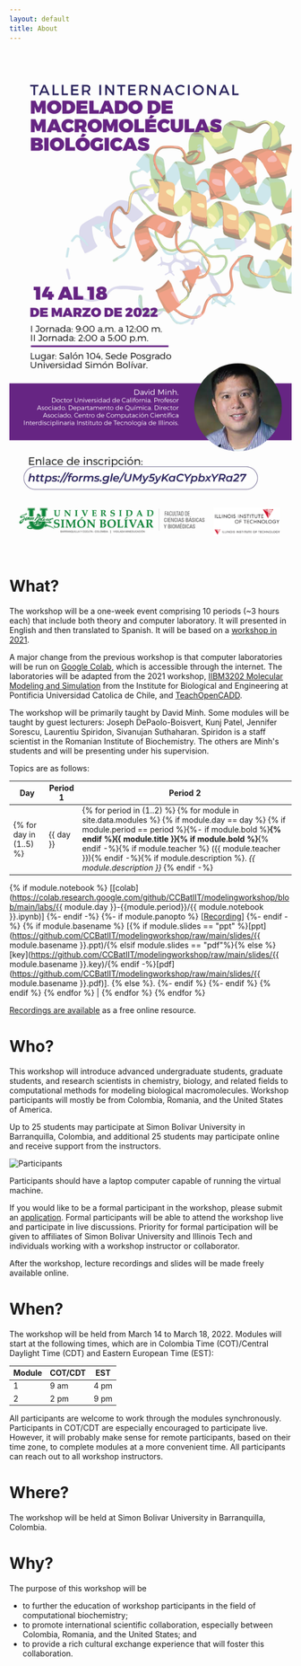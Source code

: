 ```yaml
---
layout: default
title: About
---
```


![Anuncio](https://github.com/CCBatIIT/modelingworkshop/raw/main/images/anuncio.jpeg)

# What?

The workshop will be a one-week event comprising 10 periods (~3 hours each) that include both theory and computer laboratory. It will presented in English and then translated to Spanish. It will be based on a [workshop in 2021](https://ccbatiit.github.io/modelingworkshop2021/index.html).

A major change from the previous workshop is that computer laboratories will be run on [Google Colab](https://colab.research.google.com/), which is accessible through the internet. The laboratories will be adapted from the 2021 workshop,
[IIBM3202 Molecular Modeling and Simulation](https://github.com/pb3lab/ibm3202/) from the Institute for Biological and Engineering at Pontificia Universidad Catolica de Chile,
and [TeachOpenCADD](https://github.com/volkamerlab/teachopencadd).

The workshop will be primarily taught by David Minh. Some modules will be taught by guest lecturers: Joseph DePaolo-Boisvert, Kunj Patel, Jennifer Sorescu, Laurentiu Spiridon, Sivanujan Suthaharan. Spiridon is a staff scientist in the Romanian Institute of Biochemistry. The others are Minh's students and will be presenting under his supervision.

Topics are as follows:

| Day | Period 1 | Period 2 |
| --- | -------- | -------- |
{% for day in (1..5) %} | {{ day }} | {% for period in (1..2) %} {% for module in site.data.modules %} {% if module.day == day %} {% if module.period == period %}{%- if module.bold %}<b>{% endif %}{{ module.title }}{% if module.bold %}</b>{% endif -%}{% if module.teacher %} ({{ module.teacher }}){% endif -%}{% if module.description %}. <i>{{ module.description }}</i> {% endif -%}
{% if module.notebook %} [[colab](https://colab.research.google.com/github/CCBatIIT/modelingworkshop/blob/main/labs/{{ module.day }}-{{module.period}}/{{ module.notebook }}.ipynb)]
{%- endif -%}
{%- if module.panopto %} [[Recording](https://iit.hosted.panopto.com/Panopto/Pages/Viewer.aspx?id={{module.panopto}})]
{%- endif -%}
{% if module.basename %} [{% if module.slides == "ppt" %}[ppt](https://github.com/CCBatIIT/modelingworkshop/raw/main/slides/{{ module.basename }}.ppt)/{% elsif module.slides == "pdf"%}{% else %}[key](https://github.com/CCBatIIT/modelingworkshop/raw/main/slides/{{ module.basename }}.key)/{% endif -%}[pdf](https://github.com/CCBatIIT/modelingworkshop/raw/main/slides/{{ module.basename }}.pdf)]. {% else %}.
{%- endif %} {%- endif %} {% endif %} {% endfor %} | {% endfor %}
{% endfor %}

[Recordings are available](https://iit.hosted.panopto.com/Panopto/Pages/Sessions/List.aspx?folderID=aee149b5-febe-4617-abf1-ae5b00ea2763) as a free online resource.


# Who?

This workshop will introduce advanced undergraduate students, graduate students, and research scientists in chemistry, biology, and related fields to computational methods for modeling biological macromolecules. Workshop participants will mostly be from Colombia, Romania, and the United States of America.

Up to 25 students may participate at Simon Bolivar University in Barranquilla, Colombia, and additional 25 students may participate online and receive support from the instructors.

![Participants](https://github.com/CCBatIIT/modelingworkshop/raw/main/images/in_person_participants.jpeg)

Participants should have a laptop computer capable of running the virtual machine.

If you would like to be a formal participant in the workshop, please submit an [application](https://forms.gle/KgUUzhWsaF6XkkJ49). Formal participants will be able to attend the workshop live and participate in live discussions. Priority for formal participation will be given to affiliates of Simon Bolivar University and Illinois Tech and individuals working with a workshop instructor or collaborator.

After the workshop, lecture recordings and slides will be made freely available online.

# When?

The workshop will be held from March 14 to March 18, 2022. Modules will start at the following times, which are in Colombia Time (COT)/Central Daylight Time (CDT) and Eastern European Time (EST):

| Module | COT/CDT  | EST  |
| ------ | ---- | ---- |
| 1      | 9 am | 4 pm |
| 2      | 2 pm | 9 pm |

All participants are welcome to work through the modules synchronously. Participants in COT/CDT are especially encouraged to participate live. However, it will probably make sense for remote participants, based on their time zone, to complete modules at a more convenient time. All participants can reach out to all workshop instructors.

<!--
Online office hours will be held at the following times:

Workshop instructors will hold online office hours at the following times:

| Instructor | CDT  | EEST | ICT  |
| ---------- | ---- | ---- | ---- |
| David      | 7 pm | 3 am (+1 d) | 7 am (+1 d) |
| Laurentiu  | 1 am | 9 am | 1 pm |
| Soohaeng   | 8 am | 4 pm | 8 pm |
-->

# Where?

The workshop will be held at Simon Bolivar University in Barranquilla, Colombia.

# Why?

The purpose of this workshop will be
- to further the education of workshop participants in the field of computational biochemistry;
- to promote international scientific collaboration, especially between Colombia, Romania, and the United States; and
- to provide a rich cultural exchange experience that will foster this collaboration.
